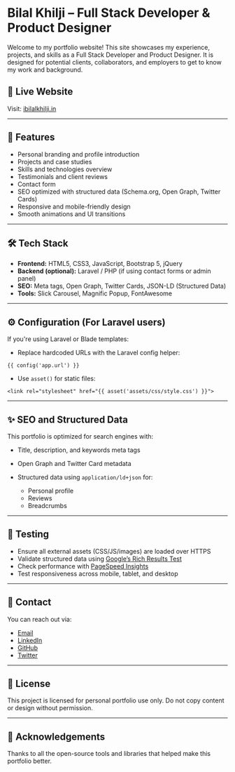 # Bilal Khilji – Full Stack Developer & Product Designer

Welcome to my portfolio website! This site showcases my experience, projects, and skills as a Full Stack Developer and Product Designer. It is designed for potential clients, collaborators, and employers to get to know my work and background.

## 🚀 Live Website

Visit: [ibilalkhilji.in](https://ibilalkhilji.in)

---

## 📌 Features

* Personal branding and profile introduction
* Projects and case studies
* Skills and technologies overview
* Testimonials and client reviews
* Contact form
* SEO optimized with structured data (Schema.org, Open Graph, Twitter Cards)
* Responsive and mobile-friendly design
* Smooth animations and UI transitions

---

## 🛠️ Tech Stack

* **Frontend:** HTML5, CSS3, JavaScript, Bootstrap 5, jQuery
* **Backend (optional):** Laravel / PHP (if using contact forms or admin panel)
* **SEO:** Meta tags, Open Graph, Twitter Cards, JSON-LD (Structured Data)
* **Tools:** Slick Carousel, Magnific Popup, FontAwesome

---

## ⚙️ Configuration (For Laravel users)

If you're using Laravel or Blade templates:

* Replace hardcoded URLs with the Laravel config helper:

```blade
{{ config('app.url') }}
```

* Use `asset()` for static files:

```blade
<link rel="stylesheet" href="{{ asset('assets/css/style.css') }}">
```

---

## ✨ SEO and Structured Data

This portfolio is optimized for search engines with:

* Title, description, and keywords meta tags
* Open Graph and Twitter Card metadata
* Structured data using `application/ld+json` for:

    * Personal profile
    * Reviews
    * Breadcrumbs

---

## 🧪 Testing

* Ensure all external assets (CSS/JS/images) are loaded over HTTPS
* Validate structured data using [Google’s Rich Results Test](https://search.google.com/test/rich-results)
* Check performance with [PageSpeed Insights](https://pagespeed.web.dev/)
* Test responsiveness across mobile, tablet, and desktop

---

## 📨 Contact

You can reach out via:

* [Email](mailto:ibilalkhilji.dev@gmail.com)
* [LinkedIn](https://www.linkedin.com/in/bilalkhilji)
* [GitHub](https://github.com/bilalkhilji)
* [Twitter](https://twitter.com/bilalkhilji)

---

## 📄 License

This project is licensed for personal portfolio use only. Do not copy content or design without permission.

---

## 🙏 Acknowledgements

Thanks to all the open-source tools and libraries that helped make this portfolio better.
